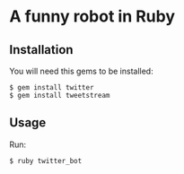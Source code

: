 # A funny robot in Ruby

## Installation

You will need this gems to be installed:

```
$ gem install twitter
$ gem install tweetstream
```

## Usage

Run:

```
$ ruby twitter_bot
```
